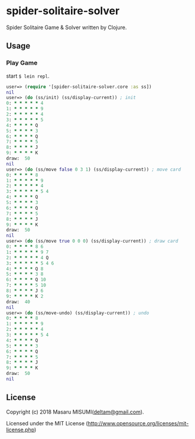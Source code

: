 # spider-solitaire-solver

Spider Solitaire Game & Solver written by Clojure.

## Usage

### Play Game

start `$ lein repl`.

```clojure
user=> (require '[spider-solitaire-solver.core :as ss])
nil
user=> (do (ss/init) (ss/display-current)) ; init
0: * * * * * 4
1: * * * * * 9
2: * * * * * 4
3: * * * * * 5
4: * * * * Q
5: * * * * 3
6: * * * * Q
7: * * * * 5
8: * * * * J
9: * * * * K
draw:  50
nil
user=> (do (ss/move false 0 3 1) (ss/display-current)) ; move card
0: * * * * 8
1: * * * * * 9
2: * * * * * 4
3: * * * * * 5 4
4: * * * * Q
5: * * * * 3
6: * * * * Q
7: * * * * 5
8: * * * * J
9: * * * * K
draw:  50
nil
user=> (do (ss/move true 0 0 0) (ss/display-current)) ; draw card
0: * * * * 8 6
1: * * * * * 9 7
2: * * * * * 4 Q
3: * * * * * 5 4 6
4: * * * * Q 8
5: * * * * 3 8
6: * * * * Q 10
7: * * * * 5 10
8: * * * * J 6
9: * * * * K 2
draw:  40
nil
user=> (do (ss/move-undo) (ss/display-current)) ; undo
0: * * * * 8
1: * * * * * 9
2: * * * * * 4
3: * * * * * 5 4
4: * * * * Q
5: * * * * 3
6: * * * * Q
7: * * * * 5
8: * * * * J
9: * * * * K
draw:  50
nil
```

## License

Copyright (c) 2018 Masaru MISUMI(deltam@gmail.com).

Licensed under the MIT License (http://www.opensource.org/licenses/mit-license.php)
